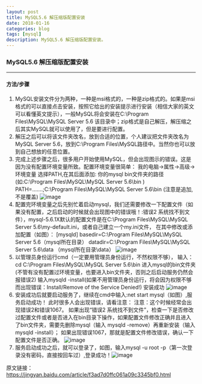 ```yaml
---
layout: post
title: MySQL5.6 解压缩版配置安装
date: 2018-01-16
categories: blog
tags: [mysql]
description: MySQL5.6 解压缩版配置安装。
---
```


### MySQL5.6 解压缩版配置安装

---
#### 方法/步骤
1.  MySQL安装文件分为两种，一种是msi格式的，一种是zip格式的。如果是msi格式的可以直接点击安装，按照它给出的安装提示进行安装（相信大家的英文可以看懂英文提示），一般MySQL将会安装在C:\Program Files\MySQL\MySQL Server 5.6 该目录中；zip格式是自己解压，解压缩之后其实MySQL就可以使用了，但是要进行配置。
2.  解压之后可以将该文件夹改名，放到合适的位置，个人建议把文件夹改名为MySQL Server 5.6，放到C:\Program Files\MySQL路径中。当然你也可以放到自己想放的任意位置。
3.  完成上述步骤之后，很多用户开始使用MySQL，但会出现图示的错误。这是因为没有配置环境变量所致。配置环境变量很简单：
我的电脑->属性->高级->环境变量
选择PATH,在其后面添加: 你的mysql bin文件夹的路径 (如:C:\Program Files\MySQL\MySQL Server 5.6\bin )
PATH=.......;C:\Program Files\MySQL\MySQL Server 5.6\bin (注意是追加,不是覆盖)
![image](https://note.youdao.com/yws/api/personal/file/AA7C3AB6B62B44C4895BDA4E1AC13A2B?method=download&shareKey=3ab515097c287a030ae24dedb93727b2)
4.  配置完环境变量之后先别忙着启动mysql，我们还需要修改一下配置文件（如果没有配置，之后启动的时候就会出现图中的错误哦！:错误2 系统找不到文件），mysql-5.6.1X默认的配置文件是在C:\Program Files\MySQL\MySQL Server 5.6\my-default.ini，或者自己建立一个my.ini文件，
在其中修改或添加配置（如图）： 
[mysqld] 
basedir=C:\Program Files\MySQL\MySQL Server 5.6（mysql所在目录） 
datadir=C:\Program Files\MySQL\MySQL Server 5.6\data （mysql所在目录\data）
![image](https://note.youdao.com/yws/api/personal/file/95F3FB7ABBBA49C092ED2FC36D3C571C?method=download&shareKey=a2e2c71c69b7c675865b9061fdd917eb)
5.  以管理员身份运行cmd（一定要用管理员身份运行，不然权限不够），
输入：cd C:\Program Files\MySQL\MySQL Server 5.6\bin 进入mysql的bin文件夹(不管有没有配置过环境变量，也要进入bin文件夹，否则之后启动服务仍然会报错误2)
输入mysqld -install(如果不用管理员身份运行，将会因为权限不够而出现错误：Install/Remove of the Service Denied!) 
安装成功
![image](https://note.youdao.com/yws/api/personal/file/66C19F08819B4E30A8BA11FDE0D5FC00?method=download&shareKey=31d9b01c8d644bcbb8536a87e5999503)
6.  安装成功后就要启动服务了，继续在cmd中输入:net start mysql（如图）,服务启动成功！
此时很多人会出现错误，请看注意：
注意：这个时候经常会出现错误2和错误1067。
如果出现“错误2 系统找不到文件”，检查一下是否修改过配置文件或者是否进入在bin目录下操作，如果配置文件修改正确并且进入了bin文件夹，需要先删除mysql（输入 mysqld -remove）再重新安装（输入 mysqld -install）；
如果出现错误1067，那就是配置文件修改错误，确认一下配置文件是否正确。
![image](https://note.youdao.com/yws/api/personal/file/3A8F9809593F4F4E9DE30D8EB41F6F4B?method=download&shareKey=12a9da4928d4b893b17492a7404b935a)
7.  服务启动成功之后，就可以登录了，如图，输入mysql -u root -p（第一次登录没有密码，直接按回车过）,登录成功！![image](https://note.youdao.com/yws/api/personal/file/7545DEF4A11547B2886A5D224ABD05B3?method=download&shareKey=6780df291120f53a7569389de46451b1)


原文链接：https://jingyan.baidu.com/article/f3ad7d0ffc061a09c3345bf0.html
